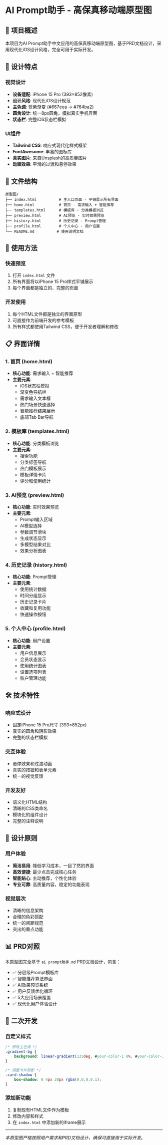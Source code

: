 # AI Prompt助手 - 高保真移动端原型图

## 📱 项目概述

本项目为AI Prompt助手中文应用的高保真移动端原型图，基于PRD文档设计，采用现代化iOS设计风格，完全可用于实际开发。

## 🎨 设计特点

### 视觉设计
- **设备适配**: iPhone 15 Pro (393×852像素)
- **设计风格**: 现代化iOS设计规范
- **主色调**: 蓝紫渐变 (#667eea → #764ba2)
- **圆角设计**: 统一8px圆角，模拟真实手机界面
- **状态栏**: 完整iOS状态栏模拟

### UI组件
- **Tailwind CSS**: 响应式现代化样式框架
- **FontAwesome**: 丰富的图标库
- **真实图片**: 来自Unsplash的高质量图片
- **动画效果**: 平滑的过渡和悬停效果

## 📂 文件结构

```
原型图/
├── index.html          # 主入口页面 - 平铺展示所有界面
├── home.html           # 首页 - 需求输入 + 智能推荐
├── templates.html      # 模板库 - 分类模板浏览
├── preview.html        # AI预览 - 实时效果预览
├── history.html        # 历史记录 - Prompt管理
├── profile.html        # 个人中心 - 用户设置
└── README.md          # 使用说明文档
```

## 🚀 使用方法

### 快速预览
1. 打开 `index.html` 文件
2. 所有界面将以iPhone 15 Pro样式平铺展示
3. 每个界面都是独立的、完整的页面

### 开发使用
1. 每个HTML文件都是独立的界面原型
2. 可直接作为前端开发的参考模板
3. 所有样式都使用Tailwind CSS，便于开发者理解和修改

## 📋 界面详情

### 1. 首页 (home.html)
- **核心功能**: 需求输入 + 智能推荐
- **主要元素**: 
  - iOS状态栏模拟
  - 渐变色导航栏
  - 需求输入文本框
  - 热门场景快速选择
  - 智能推荐结果展示
  - 底部Tab Bar导航

### 2. 模板库 (templates.html)
- **核心功能**: 分类模板浏览
- **主要元素**:
  - 搜索功能
  - 分类标签导航
  - 热门模板展示
  - 模板详情卡片
  - 评分和使用统计

### 3. AI预览 (preview.html)
- **核心功能**: 实时效果预览
- **主要元素**:
  - Prompt输入区域
  - AI模型选择
  - 参数调节滑块
  - 生成状态显示
  - 多模型结果对比
  - 效果分析图表

### 4. 历史记录 (history.html)
- **核心功能**: Prompt管理
- **主要元素**:
  - 使用统计数据
  - 时间分组显示
  - 历史记录卡片
  - 收藏和复用功能
  - 快速操作按钮

### 5. 个人中心 (profile.html)
- **核心功能**: 用户设置
- **主要元素**:
  - 用户信息展示
  - 会员状态显示
  - 使用统计图表
  - 设置选项列表
  - 账户管理功能

## 🛠 技术特性

### 响应式设计
- 固定iPhone 15 Pro尺寸 (393×852px)
- 真实的圆角和阴影效果
- 完整的状态栏模拟

### 交互体验
- 悬停效果和过渡动画
- 真实的按钮和表单元素
- 统一的视觉反馈

### 开发友好
- 语义化HTML结构
- 清晰的CSS类命名
- 模块化的组件设计
- 完整的注释说明

## 🎯 设计原则

### 用户体验
- **简洁易用**: 降低学习成本，一目了然的界面
- **高效便捷**: 最少点击完成核心任务
- **智能贴心**: 主动推荐，个性化体验
- **专业可靠**: 高质量内容，稳定的功能表现

### 视觉层次
- 清晰的信息架构
- 合理的色彩搭配
- 统一的间距规范
- 突出的重点功能

## 📊 PRD对照

本原型图完全基于 `ai prompt助手.md` PRD文档设计，包含：

- ✅ 分层级Prompt模板库
- ✅ 智能推荐算法界面
- ✅ AI效果预览系统
- ✅ 用户反馈优化循环
- ✅ 5大应用场景覆盖
- ✅ 现代化用户体验设计

## 🔧 二次开发

### 自定义样式
```css
/* 修改主色调 */
.gradient-bg {
    background: linear-gradient(135deg, #your-color-1 0%, #your-color-2 100%);
}

/* 调整卡片阴影 */
.card-shadow {
    box-shadow: 0 4px 20px rgba(0,0,0,0.1);
}
```

### 添加新功能
1. 复制现有HTML文件作为模板
2. 修改内容和样式
3. 在 `index.html` 中添加新的iframe展示




---

*本原型图严格按照用户需求和PRD文档设计，确保可直接用于实际开发。* 
